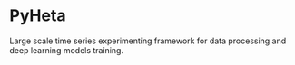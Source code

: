 # PyHeta
Large scale time series experimenting framework for data processing and deep learning models training.
